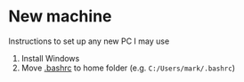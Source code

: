 # New machine

Instructions to set up any new PC I may use

1. Install Windows
1. Move [.bashrc](./.bashrc) to home folder (e.g. `C:/Users/mark/.bashrc`)